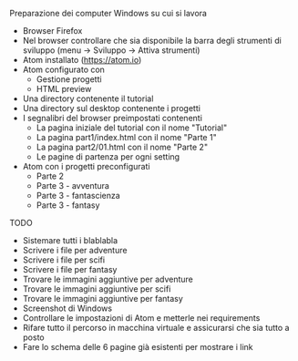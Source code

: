 Preparazione dei computer Windows su cui si lavora

* Browser Firefox
* Nel browser controllare che sia disponibile la barra degli strumenti di sviluppo (menu -> Sviluppo -> Attiva strumenti)
* Atom installato (https://atom.io)
* Atom configurato con
    - Gestione progetti
    - HTML preview
* Una directory contenente il tutorial
* Una directory sul desktop contenente i progetti
* I segnalibri del browser preimpostati contenenti
    - La pagina iniziale del tutorial con il nome "Tutorial"
    - La pagina part1/index.html con il nome "Parte 1"
    - La pagina part2/01.html con il nome "Parte 2"
    - Le pagine di partenza per ogni setting
* Atom con i progetti preconfigurati
    - Parte 2
    - Parte 3 - avventura
    - Parte 3 - fantascienza
    - Parte 3 - fantasy


TODO

* Sistemare tutti i blablabla
* Scrivere i file per adventure
* Scrivere i file per scifi
* Scrivere i file per fantasy
* Trovare le immagini aggiuntive per adventure
* Trovare le immagini aggiuntive per scifi
* Trovare le immagini aggiuntive per fantasy
* Screenshot di Windows
* Controllare le impostazioni di Atom e metterle nei requirements
* Rifare tutto il percorso in macchina virtuale e assicurarsi che sia tutto a posto
* Fare lo schema delle 6 pagine già esistenti per mostrare i link